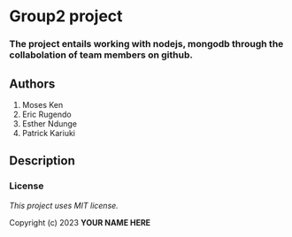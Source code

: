 # Group2 project
### The project entails working with nodejs, mongodb through the collabolation of team members on github.

## Authors
1. Moses Ken
2. Eric Rugendo
3. Esther Ndunge
4. Patrick Kariuki

## Description


### License

*This project uses MIT license.*

Copyright (c) 2023 **YOUR NAME HERE**

